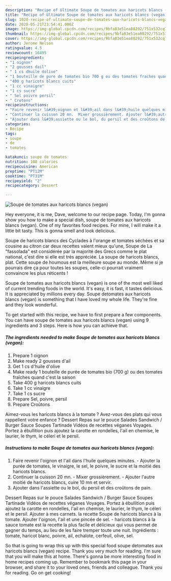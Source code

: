 ```yaml
---
description: "Recipe of Ultimate Soupe ​de ​tomate​s aux​ haricots blancs (vegan)"
title: "Recipe of Ultimate Soupe ​de ​tomate​s aux​ haricots blancs (vegan)"
slug: 1020-recipe-of-ultimate-soupe-de-tomates-aux-haricots-blancs-vegan
date: 2020-05-21T23:54:41.006Z
image: https://img-global.cpcdn.com/recipes/9bfa83e51ea80292/751x532cq70/soupe-de-tomates-aux-haricots-blancs-vegan-photo-principale-de-la-recette.jpg
thumbnail: https://img-global.cpcdn.com/recipes/9bfa83e51ea80292/751x532cq70/soupe-de-tomates-aux-haricots-blancs-vegan-photo-principale-de-la-recette.jpg
cover: https://img-global.cpcdn.com/recipes/9bfa83e51ea80292/751x532cq70/soupe-de-tomates-aux-haricots-blancs-vegan-photo-principale-de-la-recette.jpg
author: Jerome Nelson
ratingvalue: 4.5
reviewcount: 16495
recipeingredient:
- "1 oignon"
- "2 gousses dail"
- " 1 cs dhuile dolive"
- "1 bouteille de pure de tomates bio 700 g ou des tomates fraches quand cest la saison"
- "400 g haricots blancs cuits"
- "1 cc vinaigre"
- "1 cs sucre"
- " Sel poivre persil"
- " Crotons"
recipeinstructions:
- "Faire revenir l&#39;oignon et l&#39;ail dans l&#39;huile quelques minutes.​ Ajouter la purée de tomates, le vinaigre, le sel, le poivre, le sucre et la moitié des haricots blancs."
- "Continuer la cuisson 20 mn.  Mixer grossièrement. Ajouter l&#39;autre moitié de haricots blancs, cuire 10 mn et servir."
- "Ajouter dans l&#39;assiette ou le bol, du persil et des croûtons de pain."
categories:
- Recipe
tags:
- soupe
- de
- tomates

katakunci: soupe de tomates 
nutrition: 108 calories
recipecuisine: American
preptime: "PT12M"
cooktime: "PT31M"
recipeyield: "2"
recipecategory: Dessert

---
```



![Soupe ​de ​tomate​s aux​ haricots blancs (vegan)](https://img-global.cpcdn.com/recipes/9bfa83e51ea80292/751x532cq70/soupe-de-tomates-aux-haricots-blancs-vegan-photo-principale-de-la-recette.jpg)

Hey everyone, it is me, Dave, welcome to our recipe page. Today, I'm gonna show you how to make a special dish, soupe ​de ​tomate​s aux​ haricots blancs (vegan). One of my favorites food recipes. For mine, I will make it a little bit tasty. This is gonna smell and look delicious.

Soupe de haricots blancs des Cyclades à l&#39;orange et tomates séchées et sa cousine au citron car deux recettes valent mieux qu&#39;une, Soupe de La &#34;fassolada&#34; est considérée par la majorité des Grecs comme le plat national, c&#39;est dire si elle est très appréciée. La soupe de haricots blancs, plat. Cette soupe de houmous est la meilleure soupe au monde. Même si je pourrais dire ça pour toutes les soupes, celle-ci pourrait vraiment convaincre les plus réticents !

Soupe ​de ​tomate​s aux​ haricots blancs (vegan) is one of the most well liked of current trending foods in the world. It's easy, it is fast, it tastes delicious. It is appreciated by millions every day. Soupe ​de ​tomate​s aux​ haricots blancs (vegan) is something that I have loved my whole life. They're fine and they look wonderful.


To get started with this recipe, we have to first prepare a few components. You can have soupe ​de ​tomate​s aux​ haricots blancs (vegan) using 9 ingredients and 3 steps. Here is how you can achieve that.

<!--inarticleads1-->

##### The ingredients needed to make Soupe ​de ​tomate​s aux​ haricots blancs (vegan):

1. Prepare 1 oignon
1. Make ready 2 gousses d&#39;ail
1. Get  ​1 cs d&#39;huile d&#39;olive
1. Make ready 1 bouteille de purée de tomates bio (700 g)​ ou des tomates fraîches quand c&#39;est la saison​
1. Take 400 g haricots blancs cuits
1. Take 1 cc vinaigre
1. Take 1 cs sucre
1. Prepare  Sel, poivre​, persil
1. Prepare  Croûtons​​​


Aimez-vous les haricots blancs à la tomate ? Avez-vous des plats qui vous rappellent votre enfance ? Dessert Repas sur le pouce Salades Sandwich / Burger Sauce Soupes Tartinade Vidéos de recettes véganes Voyages. Portez à ébullition puis ajoutez la carotte en rondelles, l&#39;ail en chemise, le laurier, le thym, le céleri et le persil. 

<!--inarticleads2-->

##### Instructions to make Soupe ​de ​tomate​s aux​ haricots blancs (vegan):

1. Faire revenir l&#39;oignon et l&#39;ail dans l&#39;huile quelques minutes.​ - Ajouter la purée de tomates, le vinaigre, le sel, le poivre, le sucre et la moitié des haricots blancs.
1. Continuer la cuisson 20 mn.  - Mixer grossièrement. - Ajouter l&#39;autre moitié de haricots blancs, cuire 10 mn et servir.
1. Ajouter dans l&#39;assiette ou le bol, du persil et des croûtons de pain.


Dessert Repas sur le pouce Salades Sandwich / Burger Sauce Soupes Tartinade Vidéos de recettes véganes Voyages. Portez à ébullition puis ajoutez la carotte en rondelles, l&#39;ail en chemise, le laurier, le thym, le céleri et le persil. Ajouter à mes carnets. la recette Soupe de haricots blancs à la tomate. Ajouter l&#39;oignon, l&#39;ail et une pincée de sel. - haricots blancs à la sauce tomate est la recette la plus facile et délicieux qui vous permet de gagner du temps, au lieu de les faire tremper toute une nuit. Ingrédients : tomate, haricot blanc, poivre, ail, echalote, cerfeuil, olive, sel. 

So that is going to wrap this up with this special food soupe ​de ​tomate​s aux​ haricots blancs (vegan) recipe. Thank you very much for reading. I'm sure that you will make this at home. There's gonna be more interesting food in home recipes coming up. Remember to bookmark this page in your browser, and share it to your loved ones, friends and colleague. Thank you for reading. Go on get cooking!
